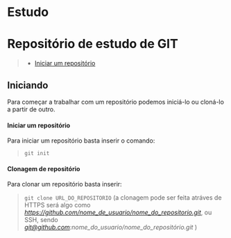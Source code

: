# Estudo
# Repositório de estudo de GIT

> * [Iniciar um repositório](#Iniciando)

## Iniciando

 Para começar a trabalhar com um repositório podemos iniciá-lo ou cloná-lo a partir de outro.

#### Iniciar um repositório
 Para iniciar um repositório basta inserir o comando:

 > `git init`

#### Clonagem de repositório
 Para clonar um repositório basta inserir:
 > `git clone URL_DO_REPOSITORIO` (a clonagem pode ser feita atráves de HTTPS será algo como *https://github.com/nome_de_usuario/nome_do_repositorio.git*, ou SSH, sendo *git@github.com:nome_do_usuario/nome_do_repositório.git* )

